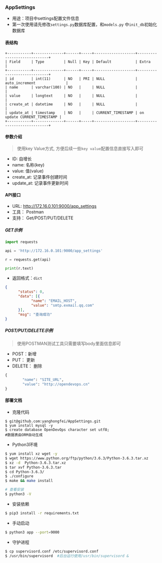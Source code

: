 ### AppSettings
- 用途：项目中settings配置文件信息
- 第一次使用请先修改`settings.py`数据库配置，和`models.py` 中`init_db`初始化数据库

#### 表结构
```mysql=
+-----------+--------------+------+-----+-------------------+-----------------------------+
| Field     | Type         | Null | Key | Default           | Extra                       |
+-----------+--------------+------+-----+-------------------+-----------------------------+
| id        | int(11)      | NO   | PRI | NULL              | auto_increment              |
| name      | varchar(100) | NO   |     | NULL              |                             |
| value     | longtext     | NO   |     | NULL              |                             |
| create_at | datetime     | NO   |     | NULL              |                             |
| update_at | timestamp    | NO   |     | CURRENT_TIMESTAMP | on update CURRENT_TIMESTAMP |
+-----------+--------------+------+-----+-------------------+-----------------------------+
```

#### 参数介绍
> 使用key Value方式, 方便后续一些`key value`配置信息直接写入即可
- ID: 自增长
- name: 名称(key)
- value: 值(value)
- create_at: 记录事件创建时间
- update_at: 记录事件更新时间

#### API接口
- URL: http://172.16.0.101:9000/app_settings
- 工具： Postman
- 支持： Get/POST/PUT/DELETE

##### GET示例
```python
import requests

api = 'http://172.16.0.101:9000/app_settings'

r = requests.get(api)

print(r.text)

```
-  返回格式：`dict`
```json
{
	  "status": 0,
	  "data": [{
		    "name": "EMAIL_HOST",
		    "value": "smtp.exmail.qq.com"
	  }],
	  "msg": "查询成功"
}
```

##### POST/PUT/DELETE示例
> 使用POSTMAN测试工具只需要填写body里面信息即可
- POST：新增
- PUT： 更新
- DELETE： 删除

```python
{
	    "name": "SITE_URL",
	    "value": "http://opendevops.cn"
}
```

#### 部署文档
- 克隆代码
```shell
$ git@github.com:yanghongfei/AppSettings.git
$ yum install mysql -y
$ create database OpenDevOps character set utf8;
#数据表由ORM自动生成
```
- Python3环境
```bash
$ yum install xz wget -y
$ wget https://www.python.org/ftp/python/3.6.3/Python-3.6.3.tar.xz
$ xz -d  Python-3.6.3.tar.xz
$ tar xvf Python-3.6.3.tar
$ cd Python-3.6.3/
$ ./configure
$ make && make install

# 查看安装
$ python3 -V
```

- 安装依赖
```bash
$ pip3 install -r requirements.txt
```

- 手动启动
```bash
$ python3 app --port=9000
```

- 守护进程
```bash
$ cp supervisord.conf /etc/supervisord.conf
$ /usr/bin/supervisord  #后台运行使用/usr/bin/supervisord &

```